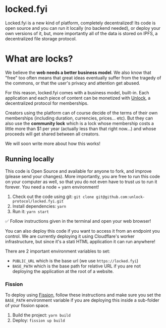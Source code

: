 # locked.fyi

Locked.fyi is a new kind of platform, completely decentralized! Its code is open source and you can run it locally (no backend needed), or deploy your own versions of it, but, more importantly all of the data is stored on IPFS, a decentralized file storage protocol.

# What are locks?

We believe the **web needs a better business model**. We also know that "free" too often means that great ideas eventually suffer from the tragedy of the commons, or that the user's privacy and attention get abused.

For this reason, locked.fyi comes with a business model, built-in. Each application and each piece of content can be monetized with [Unlock](https://unlock-protocol.com/), a decentralized protocol for memberships.

Creators using the platform can of course decide of the terms of their own memberships (including duration, currencies, prices... etc). But they can also use the **community lock** which is a lock whose membership costs a little more than \$1 per year (actually less than that right now...) and whose proceeds will get shared between all creators.

We will soon write more about how this works!

## Running locally

This code is Open Source and available for anyone to fork, and improve (please send your changes). More importantly, you are free to run this code on your computer as well, so that you do not even have to trust _us_ to run it forever. You need a node + yarn environment!

1. Check out the code using git: `git clone git@github.com:unlock-protocol/locked.fyi.git`
2. Install dependencies: `yarn`
3. Run it: `yarn start`

✅ Follow instructions given in the terminal and open your web browser!

You can also deploy this code if you want to access it from an endpoint you control. We are currently deploying it using Cloudflare's worker infrastructure, but since it's a stati HTML application it can run anywhere!

There are 2 important environment variables to set:

- `PUBLIC_URL` which is the base url (we use `https://locked.fyi`)
- `BASE_PATH` which is the base path for relative URL if you are not deploying the application at the root of a website.

### Fission

To deploy using [Fission](https://fission.codes/), follow these instructions and make sure you set the `BASE_PATH` environment variable if you are deploying this inside a sub-folder of your fission space.

1. Build the project: `yarn build`
2. Deploy: `fission up build`
